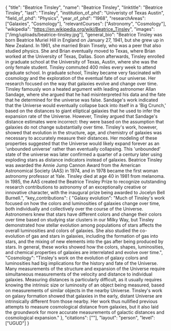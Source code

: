 {
  "title": "Beatrice Tinsley",
  "name": "Beatrice Tinsley",
  "linktitle": "Beatrice Tinsley",
  "last": "Tinsley",
  "institution_of_phd": "Univeristy of Texas Austin",
  "field_of_phd": "Physics",
  "year_of_phd": "1968",
  "researchAreas": ["Galaxies", "Cosmology"],
  "relevantCourses": ["Astronomy", "Cosmology"],
  "wikipedia": "https://en.wikipedia.org/wiki/Beatrice_Tinsley",
  "images": ["/img/uploads/beatrice-tinsley.jpg"],
  "general_bio": "Beatrice Tinsley was born Beatrice Muriel Hill in England on January 27, 1941, but she grew up in New Zealand. In 1961, she married Brain Tinsely, who was a peer that also studied physics. She and Brian eventually moved to Texas, where Brian worked at the University of Texas, Dallas. Soon afterwards, Tinsley enrolled in graduate school at the University of Texas, Austin, where she was the only female student. Tinsley commuted 400 miles every week to attend graduate school. In graduate school, Tinsley became very fascinated with cosmology and the exploration of the eventual fate of our universe. Her research focused on the way that galaxies evolve and change over time. Tinsley famously won a heated argument with leading astronomer Allan Sandage, where she argued that he had misinterpreted his data and the fate that he determined for the universe was false. Sandage's work indicated that the Universe would eventually collapse back into itself in a 'Big Crunch,' based on the distances to giant elliptical galaxies that he used to infer the expansion rate of the Universe. However, Tinsley argued that Sandage's distance estimates were incorrect: they were based on the assumption that galaxies do not change substantially over time. Tinsley's work, however, showed that evolution in the structure, age, and chemistry of galaxies was necessary to accurately measure their distances. Her modeling of these properties suggested that the Universe would likely expand forever as an 'unbounded universe' rather than eventually collapsing. This 'unbounded' state of the universe was later confirmed a quarter of a century later using exploding stars as distance indicators instead of galaxies. Beatrice Tinsley was awarded the Annie Jump Cannon Award from the American Astronomical Society (AAS) in 1974, and in 1978 became the first woman astronomy professor at Yale. Tinsley died at age 40 in 1981 from melanoma. In 1985, the AAS created the Beatrice Tinsley Prize to recognize outstanding research contributions to astronomy of an exceptionally creative or innovative character, with the inaugural prize being awarded to Jocelyn Bell Burnell.",
  "key_contributions": {
    "Galaxy evolution": "Much of Tinsley's work focused on how the colors and luminosities of galaxies change over time, both individually and collectively over the course of the Universe. Astronomers knew that stars have different colors and change their colors over time based on studying star clusters in our Milky Way, but Tinsley demonstrated how stellar evolution among populations of stars affects the overall luminosities and colors of galaxies. She also studied the co-evolution of gas and stars in galaxies, including the formation of gas into stars, and the mixing of new elements into the gas after being produced by stars. In general, these works showed how the colors, shapes, luminosities, and chemical properties of galaxies are interrelated and evolve over time.",
    "Cosmology": "Tinsley's work on the evolution of galaxy colors and luminosities had big implications for the history and fate of the Universe. Many measurements of the structure and expansion of the Universe require simultaneous measurements of the velocity and distance to individual galaxies. Measuring distances is particularly difficult, as it usually requires knowing the intrinsic size or luminosity of an object being measured, based on measurements of similar objects in the nearby Universe. Tinsley's work on galaxy formation showed that galaxies in the early, distant Universe are intrinsically different from those nearby. Her work thus nullified previous attempts to measure cosmological distance from galaxies, but it also laid the groundwork for more accurate measurements of galactic distances and cosmological expansion."
  },
  "citations": [""],
  "layout": "person",
  "level": ["UGUD"]
}

